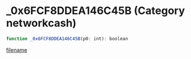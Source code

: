# _0x6FCF8DDEA146C45B (Category networkcash)

```js
function _0x6FCF8DDEA146C45B(p0: int): boolean
```

[filename](_0x6FCF8DDEA146C45B_m.md ':include')